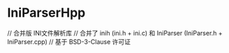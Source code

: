 # IniParserHpp
// 合并版 INI文件解析库 // 合并了 inih (ini.h + ini.c) 和 IniParser (IniParser.h + IniParser.cpp) // 基于 BSD-3-Clause 许可证
